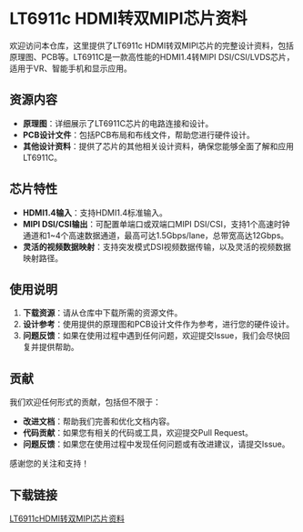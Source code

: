 # LT6911c HDMI转双MIPI芯片资料

欢迎访问本仓库，这里提供了LT6911c HDMI转双MIPI芯片的完整设计资料，包括原理图、PCB等。LT6911C是一款高性能的HDMI1.4转MIPI DSI/CSI/LVDS芯片，适用于VR、智能手机和显示应用。

## 资源内容

- **原理图**：详细展示了LT6911C芯片的电路连接和设计。
- **PCB设计文件**：包括PCB布局和布线文件，帮助您进行硬件设计。
- **其他设计资料**：提供了芯片的其他相关设计资料，确保您能够全面了解和应用LT6911C。

## 芯片特性

- **HDMI1.4输入**：支持HDMI1.4标准输入。
- **MIPI DSI/CSI输出**：可配置单端口或双端口MIPI DSI/CSI，支持1个高速时钟通道和1~4个高速数据通道，最高可达1.5Gbps/lane，总带宽高达12Gbps。
- **灵活的视频数据映射**：支持突发模式DSI视频数据传输，以及灵活的视频数据映射路径。

## 使用说明

1. **下载资源**：请从仓库中下载所需的资源文件。
2. **设计参考**：使用提供的原理图和PCB设计文件作为参考，进行您的硬件设计。
3. **问题反馈**：如果在使用过程中遇到任何问题，欢迎提交Issue，我们会尽快回复并提供帮助。

## 贡献

我们欢迎任何形式的贡献，包括但不限于：

- **改进文档**：帮助我们完善和优化文档内容。
- **代码贡献**：如果您有相关的代码或工具，欢迎提交Pull Request。
- **问题反馈**：如果您在使用过程中发现任何问题或有改进建议，请提交Issue。

感谢您的关注和支持！

## 下载链接

[LT6911cHDMI转双MIPI芯片资料](https://pan.quark.cn/s/0095fb9ff3f8)